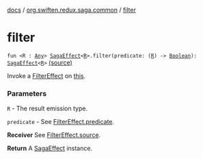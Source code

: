 [docs](../index.md) / [org.swiften.redux.saga.common](index.md) / [filter](./filter.md)

# filter

`fun <R : `[`Any`](https://kotlinlang.org/api/latest/jvm/stdlib/kotlin/-any/index.html)`> `[`SagaEffect`](-saga-effect/index.md)`<`[`R`](filter.md#R)`>.filter(predicate: (`[`R`](filter.md#R)`) -> `[`Boolean`](https://kotlinlang.org/api/latest/jvm/stdlib/kotlin/-boolean/index.html)`): `[`SagaEffect`](-saga-effect/index.md)`<`[`R`](filter.md#R)`>` [(source)](https://github.com/protoman92/KotlinRedux/tree/master/common/common-saga/src/main/kotlin/org/swiften/redux/saga/common/CommonExtension.kt#L98)

Invoke a [FilterEffect](-filter-effect/index.md) on [this](filter/-this-.md).

### Parameters

`R` - The result emission type.

`predicate` - See [FilterEffect.predicate](-filter-effect/predicate.md).

**Receiver**
See [FilterEffect.source](-filter-effect/source.md).

**Return**
A [SagaEffect](-saga-effect/index.md) instance.

